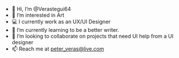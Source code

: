 - 👋 Hi, I’m @Verastegui64
- 👀 I’m interested in Art
- 💻 I currently work as an UX/UI Designer
- 🌱 I’m currently learning to be a better writer.
- 💞️ I’m looking to collaborate on projects that need UI help from a UI designer
- 📫 Reach me at peter_veras@live.com

<!---
peterveras/peterveras is a ✨ special ✨ repository because its `README.md` (this file) appears on your GitHub profile.
You can click the Preview link to take a look at your changes.
--->
